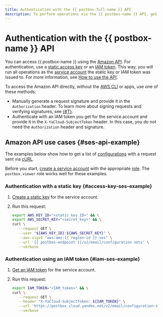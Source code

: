 ```yaml
---
title: Authentication with the {{ postbox-full-name }} API
description: To perform operations via the {{ postbox-name }} API, get a static access key.
---
```


# Authentication with the {{ postbox-name }} API

You can access {{ postbox-name }} using the [Amazon API](../aws-compatible-api/api-ref/index.md). For authentication, use a [static access key](../../iam/concepts/authorization/access-key.md) or an [IAM token](../../iam/concepts/authorization/iam-token.md). This way, you will run all operations as the [service account](../../iam/concepts/users/service-accounts.md) the static key or IAM token was issued to. For more information, see [How to use the API](../aws-compatible-api/index.md).

To access the Amazon API directly, without the [AWS CLI](../tools/aws-cli.md) or apps, use one of these methods:

* Manually generate a request signature and provide it in the `Authorization` header. To learn more about signing requests and verifying signatures, see [{#T}](../aws-compatible-api/signing-requests.md).
* Authenticate with an IAM token you get for the service account and provide it in the `X-YaCloud-SubjectToken` header. In this case, you do not need the `Authorization` header and signature.

## Amazon API use cases {#ses-api-example}

The examples below show how to get a list of [configurations](../concepts/glossary.md#configuration) with a request sent via [cURL](https://curl.se/).

Before you start, [create a service account](../../iam/operations/sa/create.md#create-sa) with the appropriate [role](../security/index.md#service-roles). The `postbox.viewer` role works well for these examples.

### Authentication with a static key {#access-key-ses-example}

1. [Create a static key](../../iam/operations/sa/create-access-key.md) for the service account.
1. Run this request:

    ```bash
    export AWS_KEY_ID="<static_key_ID>" && \
    export AWS_SECRET_KEY="<secret_key>" && \
    curl \
       --request GET \
       --user "${AWS_KEY_ID}:${AWS_SECRET_KEY}" \
       --aws-sigv4 "aws:amz:{{ region-id }}:ses" \
       --url '{{ postbox-endpoint }}/v2/email/configuration-sets' \
       --verbose
    ```

### Authentication using an IAM token {#iam-ses-example}

1. [Get an IAM token](../../iam/operations/iam-token/create-for-sa.md#via-cli) for the service account.
1. Run this request:

    ```bash
    export IAM_TOKEN="<IAM_token>" && \
    curl \
       --request GET \
       --header "X-YaCloud-SubjectToken: ${IAM_TOKEN}" \
       --url 'https://postbox.cloud.yandex.net/v2/email/configuration-sets' \
       --verbose
    ```
